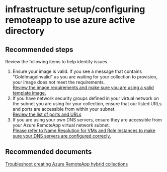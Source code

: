 <properties
	pageTitle="infrastructure setup/configuring remoteapp to use azure active directory"
	description="infrastructure setup/configuring remoteapp to use azure active directory"
	service="microsoft.remoteapp"
	resource=""
	authors="aashu"
	displayOrder=""
	selfHelpType="generic"
	supportTopicIds="32335802"
	resourceTags=""
	productPesIds="15540"
	cloudEnvironments="public"
	articleId="6c17c100-f2fe-4a7f-8305-9a7d8ebc5068"
/>

# infrastructure setup/configuring remoteapp to use azure active directory

## **Recommended steps**
Review the following items to help identify issues.

1. Ensure your image is valid. If you see a message that contains "GoldImageInvalid" as you are waiting for your collection to provision, your image does not meet the requirements.<br>
[Review the image requirements and make sure you are using a valid template image.](https://azure.microsoft.com/documentation/articles/remoteapp-imagereqs/)
2. If you have network security groups defined in your virtual network on the subnet you are using for your collection, ensure that our listed URLs and ports are accessible from within your subnet.<br>
[Review the list of ports and URLs](https://azure.microsoft.com/documentation/articles/remoteapp-ports/)
3. If you are using your own DNS servers, ensure they are accessible from your Azure RemoteApp virtual network subnet.<br>
[Please refer to Name Resolution for VMs and Role Instances to make sure your DNS servers are configured correcly.](https://azure.microsoft.com/documentation/articles/virtual-networks-name-resolution-for-vms-and-role-instances/)

## **Recommended documents**
[Troubleshoot creating Azure RemoteApp hybrid collections](https://azure.microsoft.com/documentation/articles/remoteapp-hybridtrouble/)
